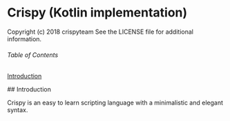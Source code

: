 # Crispy (Kotlin implementation)
Copyright (c) 2018 crispyteam
See the LICENSE file for additional information.

###### Table of Contents
[Introduction](#introduction)

<a name="introduction"/>
## Introduction

Crispy is an easy to learn scripting language with a minimalistic and elegant syntax.
